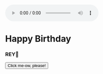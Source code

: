 <!DOCTYPE html>
<html lang="en">
  <head>
    <meta charset="UTF-8" />
    <meta name="viewport" content="width=device-width, initial-scale=1.0" />
    <title>Happy Birthday Rey dari Tibit</title>
    <link
      rel="stylesheet"
      href="https://cdnjs.cloudflare.com/ajax/libs/animate.css/4.1.1/animate.min.css"
    />
    <script src="https://cdn.tailwindcss.com"></script>
  </head>
  
  <body
    class="flex justify-center items-center h-screen"
    style="
      background-image: url(https://i.pinimg.com/736x/50/5e/8e/505e8eb54f13df32462afc23242e1bf7.jpg);
      background-repeat: no-repeat;
      background-size: cover;
    "
  >
  <audio src="Pharrell Williams - Happy (Video).mp3" controls></audio>
    <div
      class="border bg-white rounded-xl px-10 border-4 border-gray-300 py-8 shadow-lg shadow-red-300 text-center animate__animated animate__backInDown m-10 w-98"
      id="kartu"
    >
      <h1 class="text-3xl">Happy Birthday</h1>
      <h3
        class="text-5xl font-bold text-red-500 animate__animated animate__infinite animate__pulse"
      >
        REY🎉
      </h3>
      <button
        href="Buat Rey dari Tibit.html"
        class="animate__animated animate__delay-1s animate__tada p-2 bg-red-600 text-white rounded mt-5 hover:bg-red-900 transition ease-in w-full"
        onclick="ubahKartu()"
      >
        Click me-ow, please!
      </button>
    </div>
    <script src="https://cdn.jsdelivr.net/npm/@tsparticles/confetti@3.0.3/tsparticles.confetti.bundle.min.js"></script>
    <script>
      let kartu = document.getElementById("kartu");
      function ubahKartu() {
        kartu.innerHTML = `<h1 class="font-semibold text-wrap animate__animated animate__zoomIn">Barakallah fii umrik, Rey! Ekhem, ada yang nambah umur nihh? Bertambah dewasa dong pastinya.... But first, aku mau mengapresiasi semua kerja keras dan pencapaian kamu sampai sejauh ini, honestly, you're SO cool, Rey. In my opinion, you are such a good (silly) friend, hahaha you should know thattt. So, here I'm really gonna pray for you (AAMIINKAN LOHYA), semogaa tahun ini makin banyak kebahagiaan, segala urusan maupun rezeki lancar, dan segala impian jadi kenyataan, there must be a big dream that you're chasing, and you have to believe that you can be whatever you want. Semoga panjang umur, sehat selalu (kalau lagi capek, tolong istirahat yang cukup, ok, you also need happiness, rest, and care) Semoga kita bisa terus seru-seruan bareng, dan saling dukung, ya! We're all very proud of you, Rey. Once again, MET ULTAH BRO! KITA SEMUA SAYANG REY 🎉🎂<h1>
        <h2 class="mt-3 animate__animated animate__fadeIn">- Dari : Tibitfafa -</h2>
        <button onclick="refresh()" class="animate__animated animate__delay-1s animate__tada p-2 bg-slate-600 text-white rounded mt-5 hover:bg-slate-900 transition ease-in w-15000">SENYUUUMMM  :D</button>
          `;
      }
      confetti({
        particleCount: 200,
        spread: 70,
        origin: { y: 0.6 },
      });
      function refresh() {
        location.reload();
      }
    </script>
  </body>
